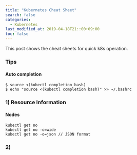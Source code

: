 ```yaml
---
title: "Kubernetes Cheat Sheet"
search: false
categories:
  - Kubernetes
last_modified_at: 2019-04-18T21::00+09:00
toc: false
---
```


This post shows the cheat sheets for quick k8s operation.

### Tips
#### Auto completion
```console
$ source <(kubectl completion bash)
$ echo "source <(kubectl completion bash)" >> ~/.bashrc
```

### 1) Resource Information
#### Nodes
```console
kubectl get no
kubectl get no -o=wide
kubectl get no -o=json // JSON format
```
### 2) 
